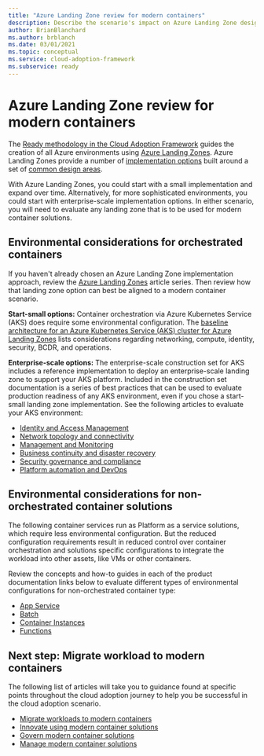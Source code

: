 ```yaml
---
title: "Azure Landing Zone review for modern containers"
description: Describe the scenario's impact on Azure Landing Zone design
author: BrianBlanchard
ms.author: brblanch
ms.date: 03/01/2021
ms.topic: conceptual
ms.service: cloud-adoption-framework
ms.subservice: ready
---
```


# Azure Landing Zone review for modern containers

The [Ready methodology in the Cloud Adoption Framework](../../ready/index.md) guides the creation of all Azure environments using [Azure Landing Zones](../../ready/landing-zone/index.md). Azure Landing Zones provide a number of [implementation options](../../ready/landing-zone/implementation-options.md) built around a set of [common design areas](../../ready/landing-zone/design-areas.md).

With Azure Landing Zones, you could start with a small implementation and expand over time. Alternatively, for more sophisticated environments, you could start with enterprise-scale implementation options. In either scenario, you will need to evaluate any landing zone that is to be used for modern container solutions.

## Environmental considerations for orchestrated containers

If you haven't already chosen an Azure Landing Zone implementation approach, review the [Azure Landing Zones](../../ready/landing-zone/index.md) article series. Then review how that landing zone option can best be aligned to a modern container scenario.

**Start-small options:** Container orchestration via Azure Kubernetes Service (AKS) does require some environmental configuration. The [baseline architecture for an Azure Kubernetes Service (AKS) cluster for Azure Landing Zones](https://docs.microsoft.com/azure/architecture/reference-architectures/containers/aks/secure-baseline-aks?bc=%2fazure%2fcloud-adoption-framework%2f_bread%2ftoc.json&toc=%2fazure%2fcloud-adoption-framework%2ftoc.json) lists considerations regarding networking, compute, identity, security, BCDR, and operations.

**Enterprise-scale options:** The enterprise-scale construction set for AKS includes a reference implementation to deploy an enterprise-scale landing zone to support your AKS platform. Included in the construction set documentation is a series of best practices that can be used to evaluate production readiness of any AKS environment, even if you chose a start-small landing zone implementation. See the following articles to evaluate your AKS environment:

- [Identity and Access Management](scenarios/aks/eslz-identity-and-access-management.md)
- [Network topology and connectivity](scenarios/aks/eslz-network-topology-and-connectivity.md)
- [Management and Monitoring](scenarios/aks/eslz-management-and-monitoring.md)
- [Business continuity and disaster recovery](scenarios/aks/eslz-business-continuity-and-disaster-recovery.md)
- [Security governance and compliance](scenarios/aks/eslz-security-governance-and-compliance.md)
- [Platform automation and DevOps](scenarios/aks/eslz-platform-automation-and-devops.md)

## Environmental considerations for non-orchestrated container solutions

The following container services run as Platform as a service solutions, which require less environmental configuration. But the reduced configuration requirements result in reduced control over container orchestration and solutions specific configurations to integrate the workload into other assets, like VMs or other containers.

Review the concepts and how-to guides in each of the product documentation links below to evaluate different types of environmental configurations for non-orchestrated container type:

- [App Service](/azure/app-service/)
- [Batch](/azure/batch/batch-technical-overview)
- [Container Instances](/azure/container-instances/container-instances-overview)
- [Functions](/azure/azure-functions/functions-overview)

## Next step: Migrate workload to modern containers

The following list of articles will take you to guidance found at specific points throughout the cloud adoption journey to help you be successful in the cloud adoption scenario.

- [Migrate workloads to modern containers](./migrate.md)
- [Innovate using modern container solutions](https://docs.microsoft.com/azure/architecture/reference-architectures/containers/aks-start-here?bc=%2fazure%2fcloud-adoption-framework%2f_bread%2ftoc.json&toc=%2fazure%2fcloud-adoption-framework%2ftoc.json)
- [Govern modern container solutions](./govern.md)
- [Manage modern container solutions](./manage.md)
